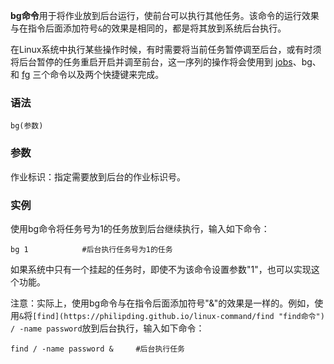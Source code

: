 **bg命令**用于将作业放到后台运行，使前台可以执行其他任务。该命令的运行效果与在指令后面添加符号`&`的效果是相同的，都是将其放到系统后台执行。

在Linux系统中执行某些操作时候，有时需要将当前任务暂停调至后台，或有时须将后台暂停的任务重启开启并调至前台，这一序列的操作将会使用到 [jobs](https://philipding.github.io/linux-command/jobs "jobs命令")、bg、和 [fg](https://philipding.github.io/linux-command/fg "fg命令") 三个命令以及两个快捷键来完成。

### 语法  

```
bg(参数)
```

### 参数  

作业标识：指定需要放到后台的作业标识号。

### 实例  

使用bg命令将任务号为1的任务放到后台继续执行，输入如下命令：

```
bg 1            #后台执行任务号为1的任务
```

如果系统中只有一个挂起的任务时，即使不为该命令设置参数"1"，也可以实现这个功能。

注意：实际上，使用bg命令与在指令后面添加符号"&"的效果是一样的。例如，使用`&`将`[find](https://philipding.github.io/linux-command/find "find命令") / -name password`放到后台执行，输入如下命令：

```
find / -name password &     #后台执行任务
```